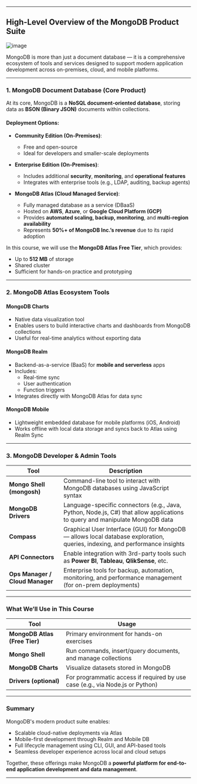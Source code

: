 
---

## High-Level Overview of the MongoDB Product Suite


![image](https://github.com/user-attachments/assets/3dd2f3c1-f4f8-489e-a438-bb8cad9d1886)


MongoDB is more than just a document database — it is a comprehensive ecosystem of tools and services designed to support modern application development across on-premises, cloud, and mobile platforms.

---

###  1. MongoDB Document Database (Core Product)

At its core, MongoDB is a **NoSQL document-oriented database**, storing data as **BSON (Binary JSON)** documents within collections.

#### Deployment Options:
- **Community Edition (On-Premises)**:  
  - Free and open-source  
  - Ideal for developers and smaller-scale deployments

- **Enterprise Edition (On-Premises)**:  
  - Includes additional **security**, **monitoring**, and **operational features**  
  - Integrates with enterprise tools (e.g., LDAP, auditing, backup agents)

- **MongoDB Atlas (Cloud Managed Service)**:  
  - Fully managed database as a service (DBaaS)  
  - Hosted on **AWS**, **Azure**, or **Google Cloud Platform (GCP)**  
  - Provides **automated scaling, backup, monitoring**, and **multi-region availability**  
  - Represents **50%+ of MongoDB Inc.’s revenue** due to its rapid adoption

 In this course, we will use the **MongoDB Atlas Free Tier**, which provides:
- Up to **512 MB** of storage
- Shared cluster
- Sufficient for hands-on practice and prototyping

---

###  2. MongoDB Atlas Ecosystem Tools

#### **MongoDB Charts**
- Native data visualization tool
- Enables users to build interactive charts and dashboards from MongoDB collections
- Useful for real-time analytics without exporting data

#### **MongoDB Realm**
- Backend-as-a-service (BaaS) for **mobile and serverless** apps
- Includes:
  - Real-time sync
  - User authentication
  - Function triggers
- Integrates directly with MongoDB Atlas for data sync

#### **MongoDB Mobile**
- Lightweight embedded database for mobile platforms (iOS, Android)
- Works offline with local data storage and syncs back to Atlas using Realm Sync

---

###  3. MongoDB Developer & Admin Tools

| Tool | Description |
|------|-------------|
| **Mongo Shell (mongosh)** | Command-line tool to interact with MongoDB databases using JavaScript syntax |
| **MongoDB Drivers** | Language-specific connectors (e.g., Java, Python, Node.js, C#) that allow applications to query and manipulate MongoDB data |
| **Compass** | Graphical User Interface (GUI) for MongoDB — allows local database exploration, queries, indexing, and performance insights |
| **API Connectors** | Enable integration with 3rd-party tools such as **Power BI**, **Tableau**, **QlikSense**, etc. |
| **Ops Manager / Cloud Manager** | Enterprise tools for backup, automation, monitoring, and performance management (for on-prem deployments) |

---

###  What We’ll Use in This Course

| Tool | Usage |
|------|-------|
| **MongoDB Atlas (Free Tier)** | Primary environment for hands-on exercises |
| **Mongo Shell** | Run commands, insert/query documents, and manage collections |
| **MongoDB Charts** | Visualize datasets stored in MongoDB |
| **Drivers (optional)** | For programmatic access if required by use case (e.g., via Node.js or Python)

---

###  Summary

MongoDB's modern product suite enables:
- Scalable cloud-native deployments via Atlas
- Mobile-first development through Realm and Mobile DB
- Full lifecycle management using CLI, GUI, and API-based tools
- Seamless developer experience across local and cloud setups

Together, these offerings make MongoDB a **powerful platform for end-to-end application development and data management**.

---

